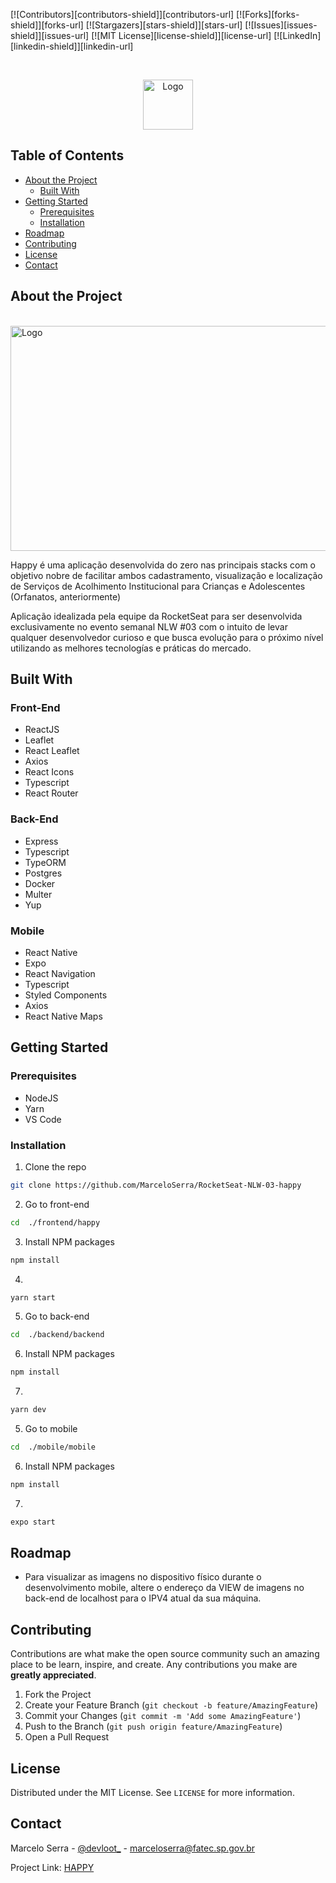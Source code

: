 <!--
*** Thanks for checking out this README Template. If you have a suggestion that would
*** make this better, please fork the repo and create a pull request or simply open
*** an issue with the tag "enhancement".
*** Thanks again! Now go create something AMAZING! :D
-->





<!-- PROJECT SHIELDS -->
<!--
*** I'm using markdown "reference style" links for readability.
*** Reference links are enclosed in brackets [ ] instead of parentheses ( ).
*** See the bottom of this document for the declaration of the reference variables
*** for contributors-url, forks-url, etc. This is an optional, concise syntax you may use.
*** https://www.markdownguide.org/basic-syntax/#reference-style-links
-->
[![Contributors][contributors-shield]][contributors-url]
[![Forks][forks-shield]][forks-url]
[![Stargazers][stars-shield]][stars-url]
[![Issues][issues-shield]][issues-url]
[![MIT License][license-shield]][license-url]
[![LinkedIn][linkedin-shield]][linkedin-url]



<!-- PROJECT LOGO -->
<br />
<p align="center">
  <a href="https://github.com/MarceloSerra/RocketSeat-NLW-03-happy">
    <img src="images/logo.png" alt="Logo" width="80" height="80">
  </a>


<!-- TABLE OF CONTENTS -->
## Table of Contents

* [About the Project](#about-the-project)
  * [Built With](#built-with)
* [Getting Started](#getting-started)
  * [Prerequisites](#prerequisites)
  * [Installation](#installation)
* [Roadmap](#roadmap)
* [Contributing](#contributing)
* [License](#license)
* [Contact](#contact)



<!-- ABOUT THE PROJECT -->
## About the Project 

  <br><img src="images/screenshot.png" alt="Logo" width="640" height="360"><br>

Happy é uma aplicação desenvolvida do zero nas principais stacks com o objetivo nobre de facilitar  ambos cadastramento, visualização e localização de Serviços de Acolhimento Institucional para Crianças e Adolescentes (Orfanatos, anteriormente)

Aplicação idealizada pela equipe da RocketSeat para ser desenvolvida exclusivamente no evento semanal NLW #03 com o intuito de levar qualquer desenvolvedor curioso e que busca evolução para o próximo nível utilizando as melhores tecnologías e práticas do mercado.


## Built With

### Front-End
* ReactJS
* Leaflet
* React Leaflet
* Axios
* React Icons
* Typescript
* React Router

### Back-End
* Express
* Typescript
* TypeORM
* Postgres
* Docker
* Multer
* Yup

### Mobile
* React Native
* Expo
* React Navigation
* Typescript
* Styled Components
* Axios
* React Native Maps




<!-- GETTING STARTED -->
## Getting Started

### Prerequisites

* NodeJS
* Yarn
* VS Code


### Installation

1. Clone the repo
```sh
git clone https://github.com/MarceloSerra/RocketSeat-NLW-03-happy
```
2. Go to front-end
```sh
cd  ./frontend/happy
```
3. Install NPM packages
```sh
npm install
```
4. 
```sh
yarn start 
```

5. Go to back-end
```sh
cd  ./backend/backend
```
6. Install NPM packages
```sh
npm install
```
7. 
```sh
yarn dev 
```

5. Go to mobile
```sh
cd  ./mobile/mobile
```
6. Install NPM packages
```sh
npm install
```
7. 
```sh
expo start 
```


<!-- ROADMAP -->
## Roadmap

* Para visualizar as imagens no dispositivo físico durante o desenvolvimento mobile, altere o endereço da VIEW de imagens no back-end de localhost para o IPV4 atual da sua máquina.


<!-- CONTRIBUTING -->
## Contributing

Contributions are what make the open source community such an amazing place to be learn, inspire, and create. Any contributions you make are **greatly appreciated**.

1. Fork the Project
2. Create your Feature Branch (`git checkout -b feature/AmazingFeature`)
3. Commit your Changes (`git commit -m 'Add some AmazingFeature'`)
4. Push to the Branch (`git push origin feature/AmazingFeature`)
5. Open a Pull Request



<!-- LICENSE -->
## License

Distributed under the MIT License. See `LICENSE` for more information.



<!-- CONTACT -->
## Contact

Marcelo Serra - [@devloot_](https://instagram.com/devloot_) - marceloserra@fatec.sp.gov.br

Project Link: [HAPPY](https://github.com/MarceloSerra/RocketSeat-NLW-03-happy)

